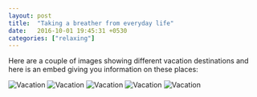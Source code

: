 ```yaml
---
layout: post
title:  "Taking a breather from everyday life"
date:   2016-10-01 19:45:31 +0530
categories: ["relaxing"]
---
```


 
Here are a couple of images showing different vacation destinations and here is an embed giving you information on these places:
<a data-pin-do="embedPin" href="https://www.pinterest.com/pin/75153887509854784/"></a>
<script async defer src="//assets.pinterest.com/js/pinit.js"></script>

 <img src="https://images.oyster.com/photos/main-pool--v2251398-720.jpg" alt="Vacation">
  <img src="https://images.oyster.com/photos/one-bedroom-ocean-view-suite--v1500638-46-720.jpg" alt="Vacation">
   <img src="https://images.oyster.com/photos/jacuzzi--v1227362-54-720.jpg" alt="Vacation">
    <img src="https://images.oyster.com/photos/beach--v3797428-720.jpg" alt="Vacation">
     <img src="https://images.oyster.com/photos/ocean-view-king-deluxe-original-building--v1895585-56-720.jpg" alt="Vacation">
 
 

 

 